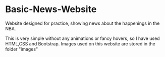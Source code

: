 # Basic-News-Website
Website designed for practice, showing news about the happenings in the NBA.

This is very simple without any animations or fancy hovers, so I have used HTML,CSS and Bootstrap.
Images used on this website are stored in the folder "images"
